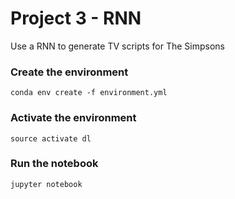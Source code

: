 # Project 3 - RNN
Use a RNN to generate TV scripts for The Simpsons

### Create the environment

  `conda env create -f environment.yml`
  
### Activate the environment

  `source activate dl`
  
### Run the notebook

  `jupyter notebook`
